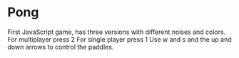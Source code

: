 # Pong
First JavaScript game, has three versions with different noises and colors.
For multiplayer press 2
For single player press 1
Use w and s and the up and down arrows to control the paddles.

